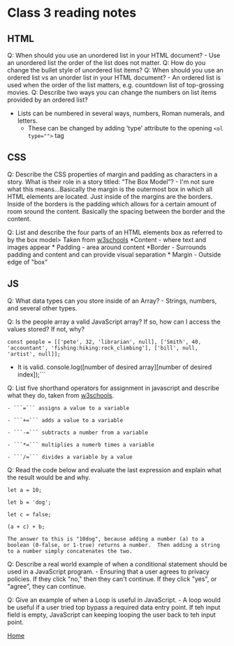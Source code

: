# Class 3 reading notes

## HTML

Q: When should you use an unordered list in your HTML document?
    - Use an unordered list the order of the list does not matter.
Q: How do you change the bullet style of unordered list items?
Q: When should you use an ordered list vs an unorder list in your HTML document?
    - An ordered list is used when the order of the list matters, e.g. countdown list of top-grossing movies.
Q: Describe two ways you can change the numbers on list items provided by an ordered list?

- Lists can be numbered in several ways, numbers, Roman numerals, and letters.
  - These can be changed by adding 'type' attribute to the opening ```<ol type="">``` tag

## CSS

Q: Describe the CSS properties of margin and padding as characters in a story. What is their role in a story titled: “The Box Model”?
    - I'm not sure what this means...Basically the margin is the outermost box in which all HTML elements are located.  Just inside of the margins are the borders.  Inside of the borders is the padding which allows for a certain amount of room sround the content.  Basically the spacing between the border and the content.  

Q: List and describe the four parts of an HTML elements box as referred to by the box model> Taken from [w3schools](https://www.w3schools.com/css/css_boxmodel.asp)
    *Content - where text and images appear
    * Padding - area around content
    *Border - Surrounds padding and content and can provide visual separation
    * Margin - Outside edge of "box"

## JS

Q: What data types can you store inside of an Array?
    - Strings, numbers, and several other types.

Q: Is the people array a valid JavaScript array? If so, how can I access the values stored? If not, why?

 ```const people = [['pete', 32, 'librarian', null], ['Smith', 40, 'accountant', 'fishing:hiking:rock_climbing'], ['bill', null, 'artist', null]];```

- It is valid.  console.log([number of desired array][number of desired index]);```

Q: List five shorthand operators for assignment in javascript and describe what they do, taken from [w3schools](https://www.w3schools.com/js/js_assignment.asp).

    - ```=``` assigns a value to a variable

    - ```+=``` adds a value to a variable

    - ```-=``` subtracts a number from a variable

    - ```*=``` multiplies a numerb times a variable

    - ```/=``` divides a variable by a value

Q: Read the code below and evaluate the last expression and explain what the result would be and why.

 ```let a = 10;```

 ```let b = 'dog';```

 ```let c = false;```

 ```(a + c) + b;```

    The answer to this is "10dog", because adding a number (a) to a boolean (0-false, or 1-true) returns a number.  Then adding a string to a number simply concatenates the two.  

Q: Describe a real world example of when a conditional statement should be used in a JavaScript program.
    - Ensuring that a user agrees to privacy policies.  If they click "no," then they can't continue.  If they click "yes", or "agree", they can continue.  

Q: Give an example of when a Loop is useful in JavaScript.
    - A loop would be useful if a user tried top bypass a required data entry point. If teh input field is empty, JavaScript can keeping looping the user back to teh input point.

[Home](README.md)
